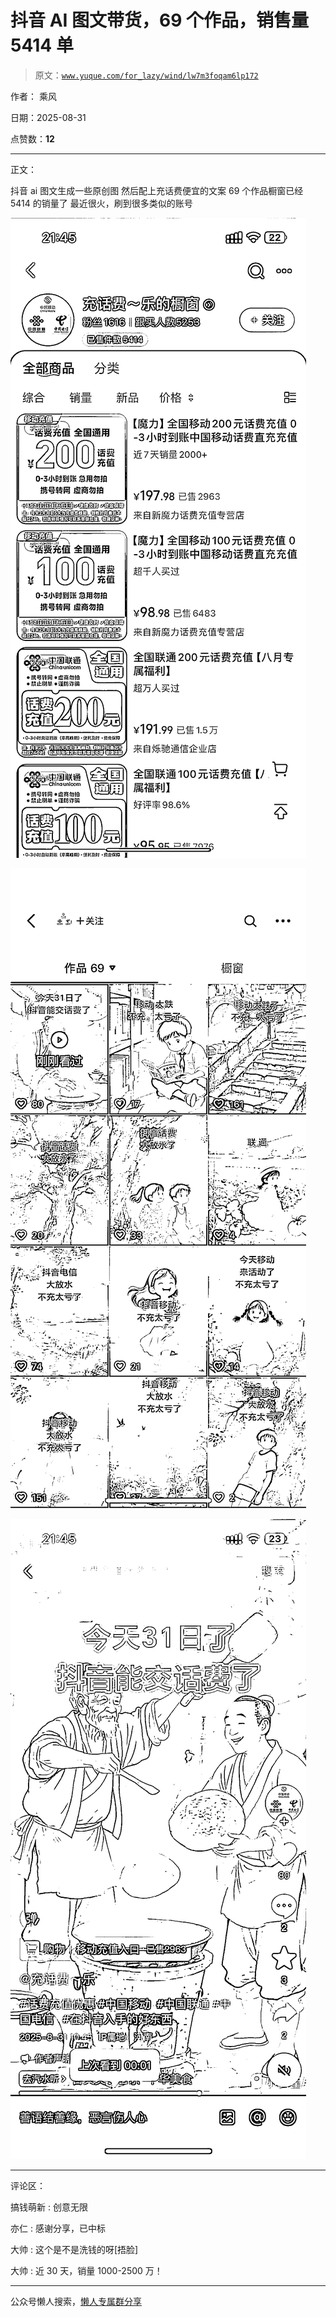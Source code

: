 # 抖音 AI 图文带货，69 个作品，销售量 5414 单

> 原文：[`www.yuque.com/for_lazy/wind/lw7m3foqam6lp172`](https://www.yuque.com/for_lazy/wind/lw7m3foqam6lp172)

作者： 乘风

日期：2025-08-31

点赞数：**12**

* * *

正文：

抖音 ai 图文生成一些原创图 然后配上充话费便宜的文案 69 个作品橱窗已经 5414 的销量了 最近很火，刷到很多类似的账号

![](img/cae4f0ff130ef52d6f2c1f7887c92a80.png "None")

![](img/5f7b8839acf405e3b084ad7115cc480a.png "None")

![](img/772e7204e928b9878698c62ca10e5c5f.png "None")

* * *

评论区：

搞钱萌新 : 创意无限

亦仁 : 感谢分享，已中标

大帅 : 这个是不是洗钱的呀[捂脸]

大帅 : 近 30 天，销量 1000-2500 万！

* * *

公众号懒人搜索，[懒人专属群分享](https://lazybook.fun/#/blog/group)